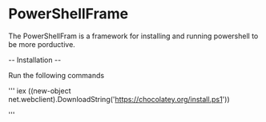 PowerShellFrame
===============

The PowerShellFram is a framework for installing and running powershell to be more porductive. 


-- Installation --

Run the following commands

'''
iex ((new-object net.webclient).DownloadString('https://chocolatey.org/install.ps1'))


'''
